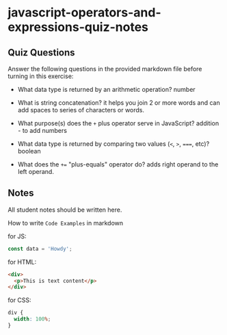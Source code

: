 # javascript-operators-and-expressions-quiz-notes

## Quiz Questions

Answer the following questions in the provided markdown file before turning in this exercise:

- What data type is returned by an arithmetic operation?
  number

- What is string concatenation?
  it helps you join 2 or more words and can add spaces to series of characters or words.

- What purpose(s) does the `+` plus operator serve in JavaScript?
  addition - to add numbers

- What data type is returned by comparing two values (`<`, `>`, `===`, etc)?
  boolean

- What does the `+=` "plus-equals" operator do?
  adds right operand to the left operand.

## Notes

All student notes should be written here.

How to write `Code Examples` in markdown

for JS:

```javascript
const data = 'Howdy';
```

for HTML:

```html
<div>
  <p>This is text content</p>
</div>
```

for CSS:

```css
div {
  width: 100%;
}
```
